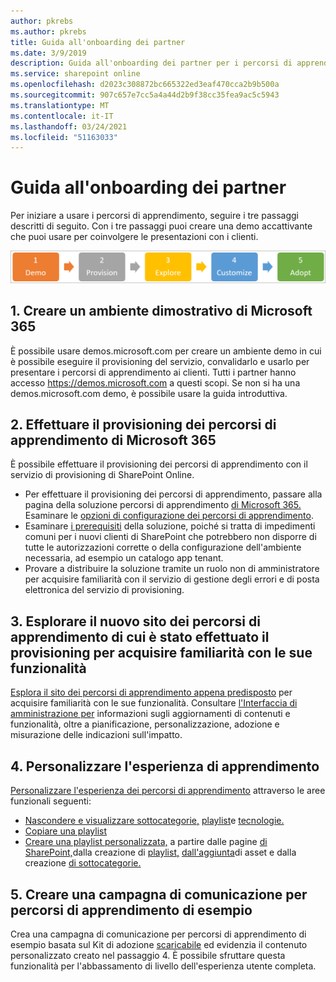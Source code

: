 ```yaml
---
author: pkrebs
ms.author: pkrebs
title: Guida all'onboarding dei partner
ms.date: 3/9/2019
description: Guida all'onboarding dei partner per i percorsi di apprendimento di Microsoft 365
ms.service: sharepoint online
ms.openlocfilehash: d2023c308872bc665322ed3eaf470cca2b9b500a
ms.sourcegitcommit: 907c657e7cc5a4a44d2b9f38cc35fea9ac5c5943
ms.translationtype: MT
ms.contentlocale: it-IT
ms.lasthandoff: 03/24/2021
ms.locfileid: "51163033"
---
```

# <a name="partner-onboarding-guide"></a>Guida all'onboarding dei partner
Per iniziare a usare i percorsi di apprendimento, seguire i tre passaggi descritti di seguito. Con i tre passaggi puoi creare una demo accattivante che puoi usare per coinvolgere le presentazioni con i clienti. 

![cg-partner-getfam.png](media/cg-partner-getfam.png)

## <a name="1-create-a-microsoft-365-demonstration-environment"></a>1. Creare un ambiente dimostrativo di Microsoft 365
È possibile usare demos.microsoft.com per creare un ambiente demo in cui è possibile eseguire il provisioning del servizio, convalidarlo e usarlo per presentare i percorsi di apprendimento ai clienti. Tutti i partner hanno accesso https://demos.microsoft.com a questi scopi. Se non si ha  una demos.microsoft.com demo, è possibile usare la guida introduttiva.

## <a name="2-provision-microsoft-365-learning-pathways"></a>2. Effettuare il provisioning dei percorsi di apprendimento di Microsoft 365
È possibile effettuare il provisioning dei percorsi di apprendimento con il servizio di provisioning di SharePoint Online.
- Per effettuare il provisioning dei percorsi di apprendimento, passare alla pagina della soluzione percorsi di apprendimento [di Microsoft 365.](https://provisioning.sharepointpnp.com/details/3df8bd55-b872-4c9d-88e3-6b2f05344239) Esaminare le [opzioni di configurazione dei percorsi di apprendimento](./custom_setupoptions.md). 
- Esaminare [i prerequisiti](./custom_provision.md) della soluzione, poiché si tratta di impedimenti comuni per i nuovi clienti di SharePoint che potrebbero non disporre di tutte le autorizzazioni corrette o della configurazione dell'ambiente necessaria, ad esempio un catalogo app tenant.
- Provare a distribuire la soluzione tramite un ruolo non di amministratore per acquisire familiarità con il servizio di gestione degli errori e di posta elettronica del servizio di provisioning.

## <a name="3-explore-your-newly-provisioned-learning-pathways-site-to-get-familiar-with-its-capabilities"></a>3. Esplorare il nuovo sito dei percorsi di apprendimento di cui è stato effettuato il provisioning per acquisire familiarità con le sue funzionalità
[Esplora il sito dei percorsi di apprendimento appena predisposto](./custom_exploresite.md) per acquisire familiarità con le sue funzionalità. Consultare [l'Interfaccia di amministrazione per](./custom_successcenter.md) informazioni sugli aggiornamenti di contenuti e funzionalità, oltre a pianificazione, personalizzazione, adozione e misurazione delle indicazioni sull'impatto.

## <a name="4-customize-the-learning-experience"></a>4. Personalizzare l'esperienza di apprendimento
[Personalizzare l'esperienza dei percorsi di apprendimento](./custom_overview.md) attraverso le aree funzionali seguenti:
- [Nascondere e visualizzare sottocategorie,](./custom_hideshowsub.md) [playlist](./custom_hideshowplaylists.md)e [tecnologie.](./custom_hideshowtech.md)
- [Copiare una playlist](./custom_copyplaylist.md)
- [Creare una playlist personalizzata,](./custom_createnewplaylist.md) a partire dalle pagine [di SharePoint,](./custom_createnewpage.md)dalla creazione di [playlist,](./custom_createnewplaylist.md) [dall'aggiunta](./custom_addassets.md)di asset e dalla creazione [di sottocategorie.](./custom_createnewcat.md)

## <a name="5-create-a-sample-learning-pathways-communication-campaign"></a>5. Creare una campagna di comunicazione per percorsi di apprendimento di esempio
Crea una campagna di comunicazione per percorsi di apprendimento di esempio basata sul Kit di adozione [scaricabile](https://teamworktools.azurewebsites.net/m365lp/m365lpadoptionkit.zip) ed evidenzia il contenuto personalizzato creato nel passaggio 4. È possibile sfruttare questa funzionalità per l'abbassamento di livello dell'esperienza utente completa.